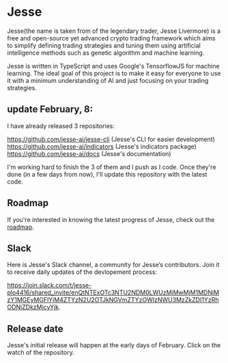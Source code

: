 # Jesse 
Jesse(the name is taken from of the legendary trader, Jesse Livermore) is a free and open-source yet advanced crypto trading framework which aims to simplify defining trading strategies and tuning them using artificial intelligence methods such as genetic algorithm and machine learning. 

Jesse is written in TypeScript and uses Google's TensorflowJS for machine learning. The ideal goal of this project is to make it easy for everyone to use it with a minimum understanding of AI and just focusing on your trading strategies. 

## update February, 8: 
I have already released 3 repositories: 

https://github.com/jesse-ai/jesse-cli (Jesse's CLI for easier development)<br>
https://github.com/jesse-ai/indicators (Jesse's indicators package)<br>
https://github.com/jesse-ai/docs (Jesse's documentation) <br>

I'm working hard to finish the 3 of them and I push as I code. Once they're done (in a few days from now), I'll update this repository with the latest code. 

## Roadmap 
If you're interested in knowing the latest progress of Jesse, check out the [roadmap](https://github.com/jesse-ai/jesse/projects/1). 

## Slack 
Here is Jesse's Slack channel, a community for Jesse’s contributors. Join it to receive daily updates of the devlopement process: 

https://join.slack.com/t/jesse-plo4416/shared_invite/enQtNTExOTc3NTU2NDM0LWUzMjMwMjM1MDNjMzY1MGEyMGFlYjM4ZTYzN2U2OTJkNGVmZTYzOWIzNWU3MzZkZDI1YzRhODNjZDkzMjcyYjk.

## Release date
Jesse's initial release will happen at the early days of February. Click on the watch of the repository. 
